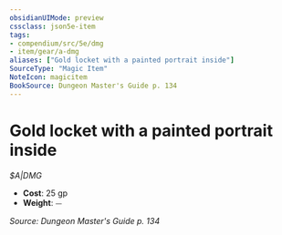 ```yaml
---
obsidianUIMode: preview
cssclass: json5e-item
tags:
- compendium/src/5e/dmg
- item/gear/a-dmg
aliases: ["Gold locket with a painted portrait inside"]
SourceType: "Magic Item"
NoteIcon: magicitem
BookSource: Dungeon Master's Guide p. 134
---
```

# Gold locket with a painted portrait inside
*$A|DMG*  

- **Cost**: 25 gp
- **Weight**: ⏤

*Source: Dungeon Master's Guide p. 134*